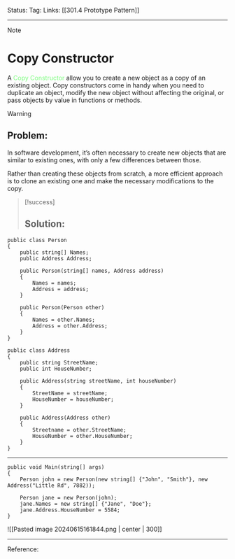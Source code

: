 Status: 
Tag:
Links: [[301.4 Prototype Pattern]]

---
> [!note] 
>  # Copy Constructor

A <span style="color:#81fd83">Copy Constructor</span> allow you to create a new object as a copy of an existing object. Copy constructors come in handy when you need to duplicate an object, modify the new object without affecting the original, or pass objects by value in functions or methods.


> [!warning] 
> ## Problem: 

In software development, it’s often necessary to create new objects that are similar to existing ones, with only a few differences between those. 

Rather than creating these objects from scratch, a more efficient approach is to clone an existing one and make the necessary modifications to the copy.


> [!success] 
> ## Solution: 

``` run-csharp
public class Person
{
	public string[] Names;
	public Address Address;
	
	public Person(string[] names, Address address)
	{
		Names = names;
		Address = address;
	}
	
	public Person(Person other)
	{
		Names = other.Names;
		Address = other.Address;
	}
}
```

``` run-csharp
public class Address
{
	public string StreetName;
	public int HouseNumber;
	
	public Address(string streetName, int houseNumber)
	{
		StreetName = streetName;
		HouseNumber = houseNumber;
	}
	
	public Address(Address other)
	{
		Streetname = other.StreetName;
		HouseNumber = other.HouseNumber;
	}
}
```

---

``` run-csharp
public void Main(string[] args)
{
	Person john = new Person(new string[] {"John", "Smith"}, new Address("Little Rd", 7882));
	
	Person jane = new Person(john);
	jane.Names = new string[] {"Jane", "Doe"};
	jane.Address.HouseNumber = 5584;
}
```

![[Pasted image 20240615161844.png | center | 300]]

---
Reference:
